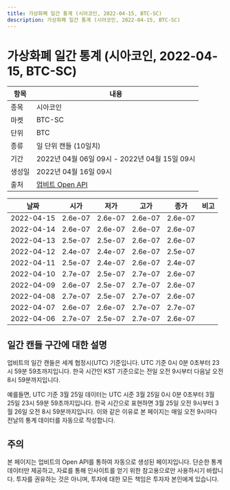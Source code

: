 ```yaml
---
title: 가상화폐 일간 통계 (시아코인, 2022-04-15, BTC-SC)
description: 가상화폐 일간 통계 (시아코인, 2022-04-15, BTC-SC)
---
```



가상화폐 일간 통계 (시아코인, 2022-04-15, BTC-SC)
===

|항목|내용|
|--|--|
|종목|시아코인|
|마켓|BTC-SC|
|단위|BTC|
|종류|일 단위 캔들 (10일치)|
|기간|2022년 04월 06일 09시 - 2022년 04월 15일 09시|
|생성일|2022년 04월 16일 09시|
|출처|[업비트 Open API](https://docs.upbit.com)|


|날짜|시가|저가|고가|종가|비고|
|--|--|--|--|--|--|
|2022-04-15|2.6e-07|2.6e-07|2.6e-07|2.6e-07|    |
|2022-04-14|2.6e-07|2.6e-07|2.6e-07|2.6e-07|    |
|2022-04-13|2.5e-07|2.5e-07|2.6e-07|2.6e-07|    |
|2022-04-12|2.4e-07|2.4e-07|2.6e-07|2.5e-07|    |
|2022-04-11|2.5e-07|2.4e-07|2.6e-07|2.4e-07|    |
|2022-04-10|2.7e-07|2.5e-07|2.7e-07|2.6e-07|    |
|2022-04-09|2.6e-07|2.5e-07|2.7e-07|2.6e-07|    |
|2022-04-08|2.7e-07|2.5e-07|2.7e-07|2.6e-07|    |
|2022-04-07|2.6e-07|2.6e-07|2.7e-07|2.7e-07|    |
|2022-04-06|2.7e-07|2.5e-07|2.7e-07|2.6e-07|    |


일간 캔들 구간에 대한 설명
---


업비트의 일간 캔들은 세계 협정시(UTC) 기준입니다. 
UTC 기준 0시 0분 0초부터 23시 59분 59초까지입니다. 
한국 시간인 KST 기준으로는 전일 오전 9시부터 다음날 오전 8시 59분까지입니다. 


예를들면, UTC 기준 3월 25일 데이터는 UTC 시준 3월 25일 0시 0분 0초부터 3월 25일 23시 59분 59초까지입니다. 
한국 시간으로 표현하면 3월 25일 오전 9시부터 3월 26일 오전 8시 59분까지입니다. 
이와 같은 이유로 본 페이지는 매일 오전 9시마다 전날의 통계 데이터를 자동으로 작성합니다. 


주의
---


본 페이지는 업비트의 Open API를 통하여 자동으로 생성된 페이지입니다. 
단순한 통계 데이터만 제공하고, 자료를 통해 인사이트를 얻기 위한 참고용으로만 사용하시기 바랍니다. 
투자를 권유하는 것은 아니며, 투자에 대한 모든 책임은 투자자 본인에게 있습니다. 
